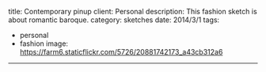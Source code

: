 title: Contemporary pinup
client: Personal
description: This fashion sketch is about romantic baroque.
category: sketches
date: 2014/3/1
tags: 
- personal
- fashion
image: https://farm6.staticflickr.com/5726/20881742173_a43cb312a6
---
